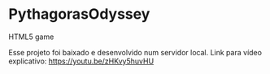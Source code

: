 # PythagorasOdyssey
HTML5 game

Esse projeto foi baixado e desenvolvido num servidor local.
Link para vídeo explicativo: https://youtu.be/zHKvy5huvHU
